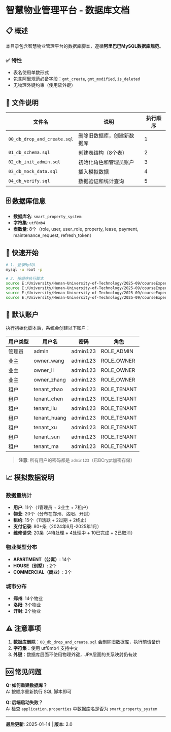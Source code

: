 # 智慧物业管理平台 - 数据库文档

## 📋 概述

本目录包含智慧物业管理平台的数据库脚本，遵循**阿里巴巴MySQL数据库规范**。

### ✅ 特性

- 表名使用单数形式
- 包含阿里规范必备字段：`gmt_create`, `gmt_modified`, `is_deleted`
- 无物理外键约束（使用软外键）

## 📁 文件说明

| 文件名 | 说明 | 执行顺序 |
|--------|------|----------|
| `00_db_drop_and_create.sql` | 删除旧数据库，创建新数据库 | 1 |
| `01_db_schema.sql` | 创建表结构（8个表） | 2 |
| `02_db_init_admin.sql` | 初始化角色和管理员账户 | 3 |
| `03_db_mock_data.sql` | 插入模拟数据 | 4 |
| `04_db_verify.sql` | 数据验证和统计查询 | 5 |

## 🗄️ 数据库信息

- **数据库名**: `smart_property_system`
- **字符集**: `utf8mb4`
- **表数量**: 8个（role, user, user_role, property, lease, payment, maintenance_request, refresh_token）

## 🚀 快速开始

```bash
# 1. 登录MySQL
mysql -u root -p

# 2. 按顺序执行脚本
source E:/University/Henan-University-of-Technology/2025-09/courseExperimentProject/CourseDesign/docs/database/00_db_drop_and_create.sql
source E:/University/Henan-University-of-Technology/2025-09/courseExperimentProject/CourseDesign/docs/database/01_db_schema.sql
source E:/University/Henan-University-of-Technology/2025-09/courseExperimentProject/CourseDesign/docs/database/02_db_init_admin.sql
source E:/University/Henan-University-of-Technology/2025-09/courseExperimentProject/CourseDesign/docs/database/03_db_mock_data.sql
```

## 👤 默认账户

执行初始化脚本后，系统会创建以下账户：

| 用户类型 | 用户名 | 密码 | 角色 |
|---------|--------|------|------|
| 管理员 | admin | admin123 | ROLE_ADMIN |
| 业主 | owner_wang | admin123 | ROLE_OWNER |
| 业主 | owner_li | admin123 | ROLE_OWNER |
| 业主 | owner_zhang | admin123 | ROLE_OWNER |
| 租户 | tenant_zhao | admin123 | ROLE_TENANT |
| 租户 | tenant_chen | admin123 | ROLE_TENANT |
| 租户 | tenant_liu | admin123 | ROLE_TENANT |
| 租户 | tenant_huang | admin123 | ROLE_TENANT |
| 租户 | tenant_xu | admin123 | ROLE_TENANT |
| 租户 | tenant_sun | admin123 | ROLE_TENANT |
| 租户 | tenant_ma | admin123 | ROLE_TENANT |

> **注意**: 所有用户的密码都是 `admin123`（已BCrypt加密存储）

## 📈 模拟数据说明

### 数据量统计

- **用户**: 11个（1管理员 + 3业主 + 7租户）
- **物业**: 20个（分布在郑州、洛阳、开封）
- **租约**: 15个（11活跃 + 2过期 + 2终止）
- **支付记录**: 80+条（2024年6月-2025年1月）
- **维修请求**: 20条（4待处理 + 4处理中 + 10已完成 + 2已取消）

### 物业类型分布

- **APARTMENT（公寓）**: 14个
- **HOUSE（别墅）**: 2个
- **COMMERCIAL（商业）**: 3个

### 城市分布

- **郑州**: 14个物业
- **洛阳**: 3个物业
- **开封**: 2个物业


## ⚠️ 注意事项

1. **数据库删除**：`00_db_drop_and_create.sql` 会删除旧数据库，执行前请备份
2. **字符集**：使用 utf8mb4 支持中文
3. **外键**：数据库层面不使用物理外键，JPA层面的关系映射仍有效



## 🆘 常见问题

**Q: 如何重建数据库？**  
A: 按顺序重新执行 SQL 脚本即可

**Q: 后端启动失败？**  
A: 检查 `application.properties` 中数据库名是否为 `smart_property_system`

---

**最后更新**: 2025-01-14 | **版本**: 2.0
